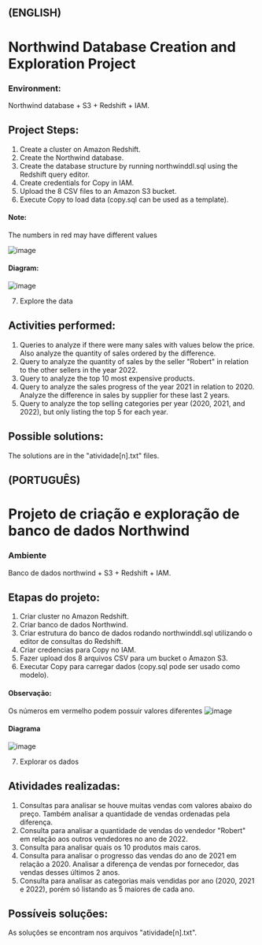 ## (ENGLISH)

# Northwind Database Creation and Exploration Project

### Environment:
Northwind database + S3 + Redshift + IAM.

## Project Steps:
1. Create a cluster on Amazon Redshift.
2. Create the Northwind database.
3. Create the database structure by running northwinddl.sql using the Redshift query editor.
4. Create credentials for Copy in IAM.
5. Upload the 8 CSV files to an Amazon S3 bucket.
6. Execute Copy to load data (copy.sql can be used as a template).

#### Note:
The numbers in red may have different values

![image](https://user-images.githubusercontent.com/124625776/228105376-62baae65-9967-4ee0-960c-fcf6c06de0b4.png)

#### Diagram:
![image](https://user-images.githubusercontent.com/124625776/228107867-ff39a924-79e1-43a6-a7f3-fee5c4f03e7b.png)

7. Explore the data 

## Activities performed:
1. Queries to analyze if there were many sales with values below the price. Also analyze the quantity of sales ordered by the difference.
2. Query to analyze the quantity of sales by the seller "Robert" in relation to the other sellers in the year 2022.
3. Query to analyze the top 10 most expensive products.
4. Query to analyze the sales progress of the year 2021 in relation to 2020. Analyze the difference in sales by supplier for these last 2 years.
5. Query to analyze the top selling categories per year (2020, 2021, and 2022), but only listing the top 5 for each year.

## Possible solutions:
The solutions are in the "atividade[n].txt" files.

## (PORTUGUÊS)

# Projeto de criação e exploração de banco de dados Northwind 

### Ambiente
Banco de dados northwind + S3 + Redshift + IAM.

## Etapas do projeto:
1. Criar cluster no Amazon Redshift.
2. Criar banco de dados Northwind.
3. Criar estrutura do banco de dados rodando northwinddl.sql utilizando o editor de consultas do Redshift.
4. Criar credencias para Copy no IAM.
5. Fazer upload dos 8 arquivos CSV para um bucket o Amazon S3.
6. Executar Copy para carregar dados (copy.sql pode ser usado como modelo).

#### Observação:
Os números em vermelho podem possuir valores diferentes
![image](https://user-images.githubusercontent.com/124625776/228105376-62baae65-9967-4ee0-960c-fcf6c06de0b4.png)

#### Diagrama
![image](https://user-images.githubusercontent.com/124625776/228107867-ff39a924-79e1-43a6-a7f3-fee5c4f03e7b.png)

7. Explorar os dados

## Atividades realizadas:
1. Consultas para analisar se houve muitas vendas com valores abaixo do preço. Também analisar a quantidade de vendas ordenadas pela diferença.
2. Consulta para analisar a quantidade de vendas do vendedor "Robert" em relação aos outros vendedores no ano de 2022.
3. Consulta para analisar quais os 10 produtos mais caros.
4. Consulta para analisar o progresso das vendas do ano de 2021 em relação a 2020. Analisar a diferença de vendas por fornecedor, das vendas desses últimos 2 anos.
5. Consulta para analisar as categorias mais vendidas por ano (2020, 2021 e 2022), porém só listando as 5 maiores de cada ano.

## Possíveis soluções:
As soluçôes se encontram nos arquivos "atividade[n].txt".
